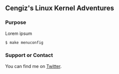 ## Cengiz's Linux Kernel Adventures

### Purpose

Lorem ipsum 

```bash
$ make menuconfig
```

### Support or Contact

You can find me on [Twitter](https://twitter.com/cengiz_io).
